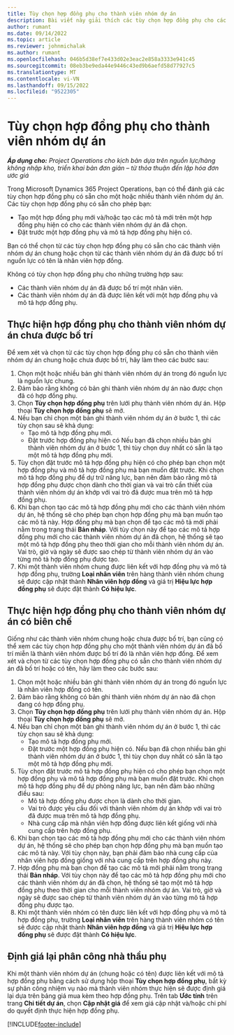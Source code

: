```yaml
---
title: Tùy chọn hợp đồng phụ cho thành viên nhóm dự án
description: Bài viết này giải thích các tùy chọn hợp đồng phụ cho các thành viên nhóm dự án trong Microsoft Dynamics 365 Project Operations.
author: rumant
ms.date: 09/14/2022
ms.topic: article
ms.reviewer: johnmichalak
ms.author: rumant
ms.openlocfilehash: 046b5d38ef7e433d02e3eac2e858a3333e941c45
ms.sourcegitcommit: 08eb3be9eda44e9446c43ed9b6aefd58d77927c5
ms.translationtype: MT
ms.contentlocale: vi-VN
ms.lasthandoff: 09/15/2022
ms.locfileid: "9522305"
---
```

# <a name="subcontracting-options-for-project-team-members"></a>Tùy chọn hợp đồng phụ cho thành viên nhóm dự án

_**Áp dụng cho:** Project Operations cho kịch bản dựa trên nguồn lực/hàng không nhập kho, triển khai bản đơn giản – từ thỏa thuận đến lập hóa đơn ước giá_

Trong Microsoft Dynamics 365 Project Operations, bạn có thể đánh giá các tùy chọn hợp đồng phụ có sẵn cho một hoặc nhiều thành viên nhóm dự án. Các tùy chọn hợp đồng phụ có sẵn cho phép bạn:

- Tạo một hợp đồng phụ mới và/hoặc tạo các mô tả mới trên một hợp đồng phụ hiện có cho các thành viên nhóm dự án đã chọn. 
- Đặt trước một hợp đồng phụ và mô tả hợp đồng phụ hiện có. 

Bạn có thể chọn từ các tùy chọn hợp đồng phụ có sẵn cho các thành viên nhóm dự án chung hoặc chọn từ các thành viên nhóm dự án đã được bố trí nguồn lực có tên là nhân viên hợp đồng. 

Không có tùy chọn hợp đồng phụ cho những trường hợp sau:

- Các thành viên nhóm dự án đã được bố trí một nhân viên. 
- Các thành viên nhóm dự án đã được liên kết với một hợp đồng phụ và mô tả hợp đồng phụ. 

## <a name="subcontracting-an-unstaffed-project-team-member"></a>Thực hiện hợp đồng phụ cho thành viên nhóm dự án chưa được bố trí

Để xem xét và chọn từ các tùy chọn hợp đồng phụ có sẵn cho thành viên nhóm dự án chung hoặc chưa được bố trí, hãy làm theo các bước sau:

1. Chọn một hoặc nhiều bản ghi thành viên nhóm dự án trong đó nguồn lực là nguồn lực chung.
2. Đảm bảo rằng không có bản ghi thành viên nhóm dự án nào được chọn đã có hợp đồng phụ. 
3. Chọn **Tùy chọn hợp đồng phụ** trên lưới phụ thành viên nhóm dự án. Hộp thoại **Tùy chọn hợp đồng phụ** sẽ mở. 
4. Nếu bạn chỉ chọn một bản ghi thành viên nhóm dự án ở bước 1, thì các tùy chọn sau sẽ khả dụng:
    - Tạo mô tả hợp đồng phụ mới. 
    - Đặt trước hợp đồng phụ hiện có Nếu bạn đã chọn nhiều bản ghi thành viên nhóm dự án ở bước 1, thì tùy chọn duy nhất có sẵn là tạo một mô tả hợp đồng phụ mới.
5. Tùy chọn đặt trước mô tả hợp đồng phụ hiện có cho phép bạn chọn một hợp đồng phụ và mô tả hợp đồng phụ mà bạn muốn đặt trước. Khi chọn mô tả hợp đồng phụ để dự trữ năng lực, bạn nên đảm bảo rằng mô tả hợp đồng phụ được chọn dành cho thời gian và vai trò cần thiết của thành viên nhóm dự án khớp với vai trò đã được mua trên mô tả hợp đồng phụ.
6. Khi bạn chọn tạo các mô tả hợp đồng phụ mới cho các thành viên nhóm dự án, hệ thống sẽ cho phép bạn chọn hợp đồng phụ mà bạn muốn tạo các mô tả này. Hợp đồng phụ mà bạn chọn để tạo các mô tả mới phải nằm trong trạng thái **Bản nháp**. Với tùy chọn này để tạo các mô tả hợp đồng phụ mới cho các thành viên nhóm dự án đã chọn, hệ thống sẽ tạo một mô tả hợp đồng phụ theo thời gian cho mỗi thành viên nhóm dự án. Vai trò, giờ và ngày sẽ được sao chép từ thành viên nhóm dự án vào từng mô tả hợp đồng phụ được tạo. 
7. Khi một thành viên nhóm chung được liên kết với hợp đồng phụ và mô tả hợp đồng phụ, trường **Loại nhân viên** trên hàng thành viên nhóm chung sẽ được cập nhật thành **Nhân viên hợp đồng** và giá trị **Hiệu lực hợp đồng phụ** sẽ được đặt thành **Có hiệu lực**.

## <a name="subcontracting-a-staffed-project-team-member"></a>Thực hiện hợp đồng phụ cho thành viên nhóm dự án có biên chế

Giống như các thành viên nhóm chung hoặc chưa được bố trí, bạn cũng có thể xem các tùy chọn hợp đồng phụ cho một thành viên nhóm dự án đã bố trí miễn là thành viên nhóm được bố trí đó là nhân viên hợp đồng. Để xem xét và chọn từ các tùy chọn hợp đồng phụ có sẵn cho thành viên nhóm dự án đã bố trí hoặc có tên, hãy làm theo các bước sau:

1. Chọn một hoặc nhiều bản ghi thành viên nhóm dự án trong đó nguồn lực là nhân viên hợp đồng có tên.
2. Đảm bảo rằng không có bản ghi thành viên nhóm dự án nào đã chọn đang có hợp đồng phụ. 
3. Chọn **Tùy chọn hợp đồng phụ** trên lưới phụ thành viên nhóm dự án. Hộp thoại **Tùy chọn hợp đồng phụ** sẽ mở. 
4. Nếu bạn chỉ chọn một bản ghi thành viên nhóm dự án ở bước 1, thì các tùy chọn sau sẽ khả dụng:
      - Tạo mô tả hợp đồng phụ mới.
      - Đặt trước một hợp đồng phụ hiện có.
  Nếu bạn đã chọn nhiều bản ghi thành viên nhóm dự án ở bước 1, thì tùy chọn duy nhất có sẵn là tạo một mô tả hợp đồng phụ mới.
5. Tùy chọn đặt trước mô tả hợp đồng phụ hiện có cho phép bạn chọn một hợp đồng phụ và mô tả hợp đồng phụ mà bạn muốn đặt trước. Khi chọn mô tả hợp đồng phụ để dự phòng năng lực, bạn nên đảm bảo những điều sau:
      - Mô tả hợp đồng phụ được chọn là dành cho thời gian. 
      - Vai trò được yêu cầu đối với thành viên nhóm dự án khớp với vai trò đã được mua trên mô tả hợp đồng phụ. 
      - Nhà cung cấp mà nhân viên hợp đồng được liên kết giống với nhà cung cấp trên hợp đồng phụ.
6. Khi bạn chọn tạo các mô tả hợp đồng phụ mới cho các thành viên nhóm dự án, hệ thống sẽ cho phép bạn chọn hợp đồng phụ mà bạn muốn tạo các mô tả này. Với tùy chọn này, bạn phải đảm bảo nhà cung cấp của nhân viên hợp đồng giống với nhà cung cấp trên hợp đồng phụ này. 
7. Hợp đồng phụ mà bạn chọn để tạo các mô tả mới phải nằm trong trạng thái **Bản nháp**. Với tùy chọn này để tạo các mô tả hợp đồng phụ mới cho các thành viên nhóm dự án đã chọn, hệ thống sẽ tạo một mô tả hợp đồng phụ theo thời gian cho mỗi thành viên nhóm dự án. Vai trò, giờ và ngày sẽ được sao chép từ thành viên nhóm dự án vào từng mô tả hợp đồng phụ được tạo.  
8. Khi một thành viên nhóm có tên được liên kết với hợp đồng phụ và mô tả hợp đồng phụ, trường **Loại nhân viên** trên hàng thành viên nhóm có tên sẽ được cập nhật thành **Nhân viên hợp đồng** và giá trị **Hiệu lực hợp đồng phụ** sẽ được đặt thành **Có hiệu lực**.

## <a name="re-costing-subcontractor-assignments"></a>Định giá lại phân công nhà thầu phụ

Khi một thành viên nhóm dự án (chung hoặc có tên) được liên kết với mô tả hợp đồng phụ bằng cách sử dụng hộp thoại **Tùy chọn hợp đồng phụ**, bất kỳ sự phân công nhiệm vụ nào mà thành viên nhóm thực hiện sẽ được định giá lại dựa trên bảng giá mua kèm theo hợp đồng phụ. Trên tab **Ước tính** trên trang **Chi tiết dự án**, chọn **Cập nhật giá** để xem giá cập nhật và/hoặc chi phí do quyết định thực hiện hợp đồng phụ.

[!INCLUDE[footer-include](../../includes/footer-banner.md)]
